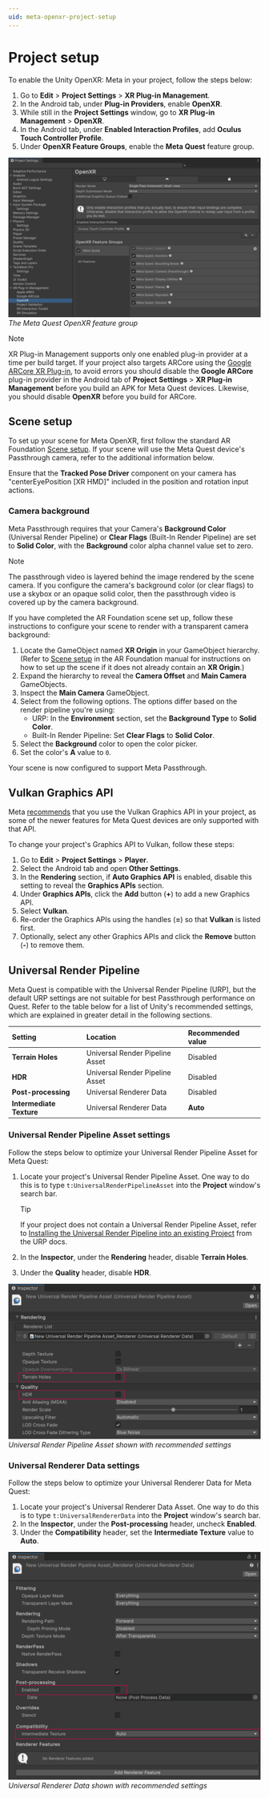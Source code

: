 ```yaml
---
uid: meta-openxr-project-setup
---
```

# Project setup

To enable the Unity OpenXR: Meta in your project, follow the steps below:

1. Go to **Edit** > **Project Settings** > **XR Plug-in Management**.
2. In the Android tab, under **Plug-in Providers**, enable **OpenXR**.
3. While still in the **Project Settings** window, go to **XR Plug-in Management** > **OpenXR**.
4. In the Android tab, under **Enabled Interaction Profiles**, add **Oculus Touch Controller Profile**.
5. Under **OpenXR Feature Groups**, enable the **Meta Quest** feature group.

![Unity's Project Settings window is open to XR Plug-in Management > OpenXR, showing a list of enabled features in the Meta Quest feature group](images/openxr-features-all.png)<br/>*The Meta Quest OpenXR feature group*

> [!NOTE]
> XR Plug-in Management supports only one enabled plug-in provider at a time per build target. If your project also targets ARCore using the [Google ARCore XR Plug-in](https://docs.unity3d.com/Packages/com.unity.xr.arcore@6.0), to avoid errors you should disable the **Google ARCore** plug-in provider in the Android tab of **Project Settings** > **XR Plug-in Management** before you build an APK for Meta Quest devices. Likewise, you should disable **OpenXR** before you build for ARCore.

## Scene setup

To set up your scene for Meta OpenXR, first follow the standard AR Foundation [Scene setup](https://docs.unity3d.com/Packages/com.unity.xr.arfoundation@5.0?subfolder=/manual/project-setup/scene-setup.html). If your scene will use the Meta Quest device's Passthrough camera, refer to the additional information below.

Ensure that the **Tracked Pose Driver** component on your camera has "centerEyePosition [XR HMD]" included in the position and rotation input actions.

### Camera background

Meta Passthrough requires that your Camera's **Background Color** (Universal Render Pipeline) or **Clear Flags** (Built-In Render Pipeline) are set to **Solid Color**, with the **Background** color alpha channel value set to zero.

> [!NOTE]
> The passthrough video is layered behind the image rendered by the scene camera. If you configure the camera's background color (or clear flags) to use a skybox or an opaque solid color, then the passthrough video is covered up by the camera background.

If you have completed the AR Foundation scene set up, follow these instructions to configure your scene to render with a transparent camera background:

1. Locate the GameObject named **XR Origin** in your GameObject hierarchy. (Refer to [Scene setup](xref:arfoundation-scene-setup) in the AR Foundation manual for instructions on how to set up the scene if it does not already contain an **XR Origin**.) 
2. Expand the hierarchy to reveal the **Camera Offset** and **Main Camera** GameObjects.
3. Inspect the **Main Camera** GameObject.
4. Select from the following options. The options differ based on the render pipeline you're using:
    * URP: In the **Environment** section, set the **Background Type** to **Solid Color**.
    * Built-In Render Pipeline: Set **Clear Flags** to **Solid Color**. 
5. Select the **Background** color to open the color picker.
6. Set the color's **A** value to `0`. 

Your scene is now configured to support Meta Passthrough.

## Vulkan Graphics API

Meta [recommends](https://developer.oculus.com/documentation/unity/unity-conf-settings/#rendering-settings) that you use the Vulkan Graphics API in your project, as some of the newer features for Meta Quest devices are only supported with that API.

To change your project's Graphics API to Vulkan, follow these steps:

1. Go to **Edit** > **Project Settings** > **Player**.
2. Select the Android tab and open **Other Settings**.
3. In the **Rendering** section, if **Auto Graphics API** is enabled, disable this setting to reveal the **Graphics APIs** section.
4. Under **Graphics APIs**, click the **Add** button (**+**) to add a new Graphics API.
5. Select **Vulkan**.
6. Re-order the Graphics APIs using the handles (**=**) so that **Vulkan** is listed first.
7. Optionally, select any other Graphics APIs and click the **Remove** button (**-**) to remove them.

## Universal Render Pipeline

Meta Quest is compatible with the Universal Render Pipeline (URP), but the default URP settings are not suitable for best Passthrough performance on Quest. Refer to the table below for a list of Unity's recommended settings, which are explained in greater detail in the following sections.

| Setting                  | Location                                          | Recommended value |
| :----------------------- | :------------------------------------------------ | :---------------- |
| **Terrain Holes**        | Universal Render Pipeline Asset                   | Disabled |
| **HDR**                  | Universal Render Pipeline Asset                   | Disabled |
| **Post-processing**      | Universal Renderer Data                           | Disabled |
| **Intermediate Texture** | Universal Renderer Data                           | **Auto** |

### Universal Render Pipeline Asset settings

Follow the steps below to optimize your Universal Render Pipeline Asset for Meta Quest:

1. Locate your project's Universal Render Pipeline Asset. One way to do this is to type `t:UniversalRenderPipelineAsset` into the **Project** window's search bar.

    > [!TIP]
    > If your project does not contain a Universal Render Pipeline Asset, refer to [Installing the Universal Render Pipeline into an existing Project](https://docs.unity3d.com/Packages/com.unity.render-pipelines.universal@14.0/manual/InstallURPIntoAProject.html) from the URP docs.

2. In the **Inspector**, under the **Rendering** header, disable **Terrain Holes**.
3. Under the **Quality** header, disable **HDR**.

![URP Asset settings](images/urp_asset_settings.png)<br/>*Universal Render Pipeline Asset shown with recommended settings*

### Universal Renderer Data settings

Follow the steps below to optimize your Universal Renderer Data for Meta Quest:

1. Locate your project's Universal Renderer Data Asset. One way to do this is to type `t:UniversalRendererData` into the **Project** window's search bar.
2. In the **Inspector**, under the **Post-processing** header, uncheck **Enabled**.
3. Under the **Compatibility** header, set the **Intermediate Texture** value to **Auto**.

![Universal Renderer Data settings](images/urp_renderer_settings.png)<br/>*Universal Renderer Data shown with recommended settings*
